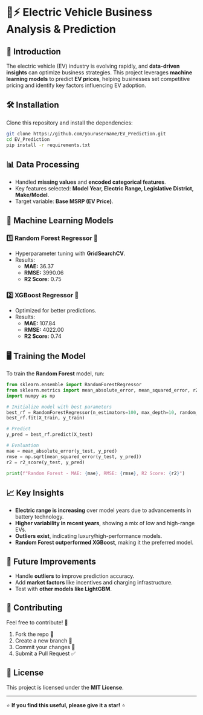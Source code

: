 # 🚗⚡ Electric Vehicle Business Analysis & Prediction

## 📖 Introduction
The electric vehicle (EV) industry is evolving rapidly, and **data-driven insights** can optimize business strategies. This project leverages **machine learning models** to predict **EV prices**, helping businesses set competitive pricing and identify key factors influencing EV adoption.

## 🛠 Installation
Clone this repository and install the dependencies:
```bash
git clone https://github.com/yourusername/EV_Prediction.git
cd EV_Prediction
pip install -r requirements.txt
```

## 📊 Data Processing
- Handled **missing values** and **encoded categorical features**.
- Key features selected: **Model Year, Electric Range, Legislative District, Make/Model**.
- Target variable: **Base MSRP (EV Price)**.

## 🧠 Machine Learning Models
### **1️⃣ Random Forest Regressor 🌲**
- Hyperparameter tuning with **GridSearchCV**.
- Results:
  - **MAE:** 36.37
  - **RMSE:** 3990.06
  - **R2 Score:** 0.75

### **2️⃣ XGBoost Regressor 🚀**
- Optimized for better predictions.
- Results:
  - **MAE:** 107.84
  - **RMSE:** 4022.00
  - **R2 Score:** 0.74

## 🖥️ Training the Model
To train the **Random Forest** model, run:
```python
from sklearn.ensemble import RandomForestRegressor
from sklearn.metrics import mean_absolute_error, mean_squared_error, r2_score
import numpy as np

# Initialize model with best parameters
best_rf = RandomForestRegressor(n_estimators=100, max_depth=10, random_state=42)
best_rf.fit(X_train, y_train)

# Predict
y_pred = best_rf.predict(X_test)

# Evaluation
mae = mean_absolute_error(y_test, y_pred)
rmse = np.sqrt(mean_squared_error(y_test, y_pred))
r2 = r2_score(y_test, y_pred)

print(f"Random Forest - MAE: {mae}, RMSE: {rmse}, R2 Score: {r2}")
```

## 📈 Key Insights
- **Electric range is increasing** over model years due to advancements in battery technology.
- **Higher variability in recent years**, showing a mix of low and high-range EVs.
- **Outliers exist**, indicating luxury/high-performance models.
- **Random Forest outperformed XGBoost**, making it the preferred model.

## 🚀 Future Improvements
- Handle **outliers** to improve prediction accuracy.
- Add **market factors** like incentives and charging infrastructure.
- Test with **other models like LightGBM**.

## 🤝 Contributing
Feel free to contribute! 🚀  
1. Fork the repo 🍴  
2. Create a new branch 🔀  
3. Commit your changes 💾  
4. Submit a Pull Request ✅  

## 📜 License
This project is licensed under the **MIT License**.

---

⭐ **If you find this useful, please give it a star!** ⭐
